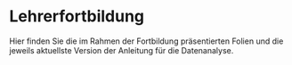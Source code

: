 # Lehrerfortbildung
Hier finden Sie die im Rahmen der Fortbildung präsentierten Folien und die jeweils aktuellste Version der Anleitung für die Datenanalyse.
